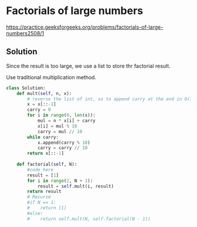 # Factorials of large numbers

https://practice.geeksforgeeks.org/problems/factorials-of-large-numbers2508/1

## Solution
Since the result is too large, we use a list to store thr factorial result.

Use traditional multiplication method.

```python
class Solution:
    def mult(self, n, x):
        # reverse the list of int, so to append carry at the end in O(1)
        x = x[::-1]
        carry = 0
        for i in range(0, len(x)):
            mul = n * x[i] + carry
            x[i] = mul % 10
            carry = mul // 10
        while carry:
            x.append(carry % 10)
            carry = carry // 10
        return x[::-1]
        
    def factorial(self, N):
        #code here
        result = [1]
        for i in range(2, N + 1):
            result = self.mult(i, result)
        return result
        # Recurse
        #if N == 1:
        #    return [1]
        #else:
        #    return self.mult(N, self.factorial(N - 1))
```
